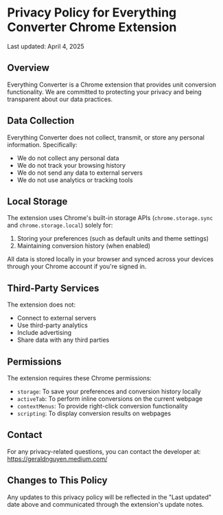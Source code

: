 # Privacy Policy for Everything Converter Chrome Extension

Last updated: April 4, 2025

## Overview
Everything Converter is a Chrome extension that provides unit conversion functionality. We are committed to protecting your privacy and being transparent about our data practices.

## Data Collection
Everything Converter does not collect, transmit, or store any personal information. Specifically:

- We do not collect any personal data
- We do not track your browsing history
- We do not send any data to external servers
- We do not use analytics or tracking tools

## Local Storage
The extension uses Chrome's built-in storage APIs (`chrome.storage.sync` and `chrome.storage.local`) solely for:

1. Storing your preferences (such as default units and theme settings)
2. Maintaining conversion history (when enabled)

All data is stored locally in your browser and synced across your devices through your Chrome account if you're signed in.

## Third-Party Services
The extension does not:

- Connect to external servers
- Use third-party analytics
- Include advertising
- Share data with any third parties

## Permissions
The extension requires these Chrome permissions:

- `storage`: To save your preferences and conversion history locally
- `activeTab`: To perform inline conversions on the current webpage
- `contextMenus`: To provide right-click conversion functionality
- `scripting`: To display conversion results on webpages

## Contact
For any privacy-related questions, you can contact the developer at:
https://geraldnguyen.medium.com/

## Changes to This Policy
Any updates to this privacy policy will be reflected in the "Last updated" date above and communicated through the extension's update notes.